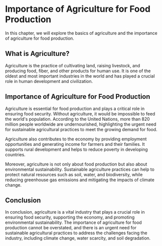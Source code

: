 Importance of Agriculture for Food Production
===============================================================================

In this chapter, we will explore the basics of agriculture and the importance of agriculture for food production.

What is Agriculture?
--------------------

Agriculture is the practice of cultivating land, raising livestock, and producing food, fiber, and other products for human use. It is one of the oldest and most important industries in the world and has played a crucial role in human development and civilization.

Importance of Agriculture for Food Production
---------------------------------------------

Agriculture is essential for food production and plays a critical role in ensuring food security. Without agriculture, it would be impossible to feed the world's population. According to the United Nations, more than 820 million people worldwide are undernourished, highlighting the urgent need for sustainable agricultural practices to meet the growing demand for food.

Agriculture also contributes to the economy by providing employment opportunities and generating income for farmers and their families. It supports rural development and helps to reduce poverty in developing countries.

Moreover, agriculture is not only about food production but also about environmental sustainability. Sustainable agriculture practices can help to protect natural resources such as soil, water, and biodiversity, while reducing greenhouse gas emissions and mitigating the impacts of climate change.

Conclusion
----------

In conclusion, agriculture is a vital industry that plays a crucial role in ensuring food security, supporting the economy, and promoting environmental sustainability. The importance of agriculture for food production cannot be overstated, and there is an urgent need for sustainable agricultural practices to address the challenges facing the industry, including climate change, water scarcity, and soil degradation.


